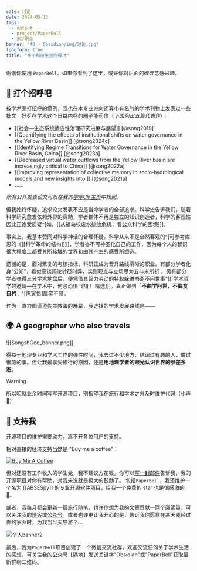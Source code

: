 ```yaml
---
cate: 讨论
date: 2024-05-13
tags:
  - output
  - project/PaperBell
  - SC/职业
banner: "40 - Obsidian/img/讨论.jpg"
longform: true
title: "关于科研生活的探讨"
---
```


谢谢你使用 `PaperBell`。如果你看到了这里，或许你对后面的碎碎念感兴趣。

## 🙋 打个招呼吧

按学术圈打招呼的惯例，我也在本专业方向还算小有名气的学术刊物上发表过一些拙文，好歹在学术这个日益内卷的圈子能苟住（_下面列出五篇代表作_）：

- [[社会—生态系统适应性治理研究进展与展望]] [@song2019]
- [[Quantifying the effects of institutional shifts on water governance in the Yellow River Basin]] [@song2024c]
- [[Identifying Regime Transitions for Water Governance in the Yellow River Basin, China]] [@song2023a]
- [[Decreased virtual water outflows from the Yellow River basin are increasingly critical to China]] [@song2022a]
- [[Improving representation of collective memory in socio‐hydrological models and new insights into ]] [@song2021a]
- ......

_所有公开发表论文可以在我的[学术CV主页](https://cv.songshgeo.com/)中找到。_

但我始终怀疑，追求论文发表不应是当今学者的全部追求。科学史告诉我们，随着科学研究愈发依赖外界的资助，学者群体不再是独立的知识创造者，科学的客观性因此正饱受质疑^[如，[[从福岛核废水排放危机，看公众科学的困境]]]。

事实上，我基本赞同对科学神话的合理怀疑，科学从来不是全然客观的^[可参考库恩的《[[科学革命的结构]]》]，学者亦不可神圣化自己的工作，因为每个人的智识很大程度上都受其所接触的世界和由其产生的感受所塑造。

遗憾的是，面对繁复的考核指标，科研正成为晋升路线清晰的职业。有部分学者化身“公知”，看似高谈阔论针砭时弊，实则观点与立场尽为五斗米所折；
另有部分学者夺得三分学术地盘后，便凭借其智力劳动的特权躲进书斋不问世事^[[[学术哲学的邀请—在学术中，何必恐惧飞翔！ 精选]]]。真正做到「**不曲学阿世，不侮食自矜**」^[陈寅恪]属实不易。

作为一直力图谨遵先生教诲的晚辈，我选择的学术发展路线是——

## 🌍 A geographer who also travels

![[SongshGeo_banner.png]]

得益于地理专业和学术工作的弹性时间，我去过不少地方，结识过有趣的人，做过很酷的事。但让我最享受旅行的原因，还是**用地理学者的眼光认识世界的参差多态**。

> [!warning]
> 所以咱就业余时间写写开源项目，别指望我在旅行和学术之外及时维护代码（小声🤫）

## 🤝 支持我

开源项目的维护需要动力，离不开各位用户的支持。

相对直接的经济支持当然是 "Buy me a coffee"：

[![Buy Me A Coffee](https://cdn.buymeacoffee.com/buttons/default-orange.png)](https://www.buymeacoffee.com/USgxYspYW4)

但对还没有工作收入的学生党，我不建议方花钱。你可以[写一封邮件](mailto:songshgeo@gmail.com)告诉我，我的开源项目对你有帮助，对我来说就是极大的鼓励了。
包括`PaperBell`，我还维护一个名为 [[ABSESpy]] 的专业开源软件项目，给我一个免费的 star 也是很感激的🥹。

或者，我每月都会更新一篇旅行随笔，也许你想为我的文章贡献一两个阅读量，可以关注我的[博客](https://www.songshgeo.com/)或[公众号](https://mp.weixin.qq.com/s/PYvT6zpf9WYnunlXN2x4YA)。或者也许更让我开心的是，告诉我你愿意在某天我经过你的家乡时，为我当半天导游？...

![个人banner2](https://songshgeo-picgo-1302043007.cos.ap-beijing.myqcloud.com/uPic/myprofile.png)

最后，我为`PaperBell`项目创建了一个微信交流社群，欢迎交流任何关于学术生活的感想，可关注我的公众号【隅地】发送关键字"Obsidian"或"PaperBell"获取最新群聊二维码。
